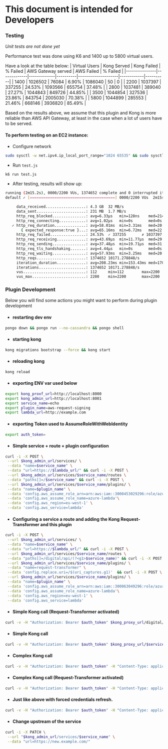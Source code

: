 # This document is intended for Developers

### Testing
  *Unit tests are not done yet*

Performance test was done using K6 and 1400 up to 5800 virtual users.

Have a look at the table below:
| Virtual Users | Kong Served | Kong Failed | % Failed | AWS Gateway served | AWS Failed | % Failed |
|---------------|-------------|-------------|----------|--------------------|------------|----------|
| 1400          |   1026502   |    76084    |   6.90%  |       1086040      |     50     | 0        |
| 2200          |   1037397   |    337255   |  24.53%  |       1093566      |   655754   | 37.48%   |
| 2800          |   1037481   |    389040   |  27.27%  |       1044843      |   849726   | 44.85%   |
| 3500          |   1044854   |    327536   |  23.86%  |       843754       |   2005030  | 70.38%   |
| 5800          |   1044899   |    285553   |  21.46%  |       668146       |   3936820  | 85.49%   |

Based on the results above, we assume that this plugin and Kong is more reliable than AWS API Gateway, at least in the case when a lot uf users have to be served.

#### To perform testing on an EC2 instance:

* Configure network
```sh
sudo sysctl -w net.ipv4.ip_local_port_range="1024 65535" && sudo sysctl -w net.ipv4.tcp_tw_reuse=1 && sudo sysctl -w net.ipv4.tcp_timestamps=1 && ulimit -n 250000
```

* Run `test.js`
```sh
k6 run test.js
```

* After testing, results will show up:

```sh
running (2m15.2s), 0000/2200 VUs, 1374652 complete and 0 interrupted iterations
default ✓ [======================================] 0000/2200 VUs  2m15s

     data_received..................: 4.3 GB  32 MB/s
     data_sent......................: 231 MB  1.7 MB/s
     http_req_blocked...............: avg=6.33µs   min=128ns    med=214ns    max=57.8ms   p(90)=302ns    p(95)=323ns
     http_req_connecting............: avg=1.02µs   min=0s       med=0s       max=34.6ms   p(90)=0s       p(95)=0s
   ✓ http_req_duration..............: avg=58.01ms  min=3.31ms   med=20.62ms  max=2.31s    p(90)=133.11ms p(95)=249.25ms
       { expected_response:true }...: avg=65.16ms  min=6.72ms   med=22.63ms  max=2.31s    p(90)=152.74ms p(95)=276.33ms
     http_req_failed................: 24.53%  ✓ 337255       ✗ 1037397
     http_req_receiving.............: avg=43.69µs  min=11.77µs  med=29.02µs  max=162.59ms p(90)=55.33µs  p(95)=73.2µs
     http_req_sending...............: avg=37.48µs  min=19.71µs  med=31.87µs  max=25.49ms  p(90)=44.67µs  p(95)=51.19µs
     http_req_tls_handshaking.......: avg=4.44µs   min=0s       med=0s       max=37.29ms  p(90)=0s       p(95)=0s
     http_req_waiting...............: avg=57.93ms  min=3.25ms   med=20.54ms  max=2.31s    p(90)=133ms    p(95)=249.18ms
     http_reqs......................: 1374652 10171.278848/s
     iteration_duration.............: avg=208.23ms min=153.43ms med=170.83ms max=2.46s    p(90)=283.37ms p(95)=399.5ms
     iterations.....................: 1374652 10171.278848/s
     vus............................: 112     min=112        max=2200
     vus_max........................: 2200    min=2200       max=2200
```

### Plugin Development
Below you will find some actions you might want to perform during plugin development

* #### restarting dev env
```sh
pongo down && pongo run --no-cassandra && pongo shell
```

* #### starting kong
```sh
kong migrations bootstrap --force && kong start
```

* #### reloading kong
```sh
kong reload
```

* #### exporting ENV var used below
```sh
export kong_proxf_url=http://localhost:8000
export kong_admin_url=http://localhost:8001
export service_name=echo 
export plugin_name=aws-request-signing
export lambda_url=http://example.com
```

* #### exporting Token used to AssumeRoleWithWebIdentity
```sh
export auth_token=
```

* #### Simple service + route + plugin configuration
```sh
curl -i -X POST \
 --url $kong_admin_url/services/ \
 --data "name=$service_name" \
 --data "url=https://$lambda_url/" && curl -i -X POST \
 --url $kong_admin_url/services/$service_name/routes \
 --data "paths[]=/$service_name" && curl -i -X POST \
 --url $kong_admin_url/services/$service_name/plugins/ \
 --data "name=$plugin_name" \
 --data 'config.aws_assume_role_arn=arn:aws:iam::3000453029296:role/azure-lambda' \
 --data 'config.aws_assume_role_name=azure-lambda'\
 --data 'config.aws_region=eu-west-1' \
 --data 'config.aws_service=lambda' 
```

* #### Configuring a service a route and adding the Kong Request-Transformer and this plugin
```sh
curl -i -X POST \
 --url $kong_admin_url/services/ \
 --data "name=$service_name" \
 --data "url=https://$lambda_url/" && curl -i -X POST \
 --url $kong_admin_url/services/$service_name/routes \
 --data "paths[]=/digital/api/(?<g1>$service_name)" && curl -i -X POST \
 --url $kong_admin_url/services/$service_name/plugins/ \
 --data "name=request-transformer" \
 --data 'config.replace.uri=/$(uri_captures.g1)'  && curl -i -X POST \
 --url $kong_admin_url/services/$service_name/plugins/ \
 --data "name=$plugin_name" \
 --data 'config.aws_assume_role_arn=arn:aws:iam::300063049296:role/azure-lambda' \
 --data 'config.aws_assume_role_name=azure-lambda'\
 --data 'config.aws_region=eu-west-1' \
 --data 'config.aws_service=lambda' 
```


* #### Simple Kong call (Request-Transformer activated)
```sh
curl -v -H "Authorization: Bearer $auth_token" $kong_proxy_url/digital/api/$service_name 
```

* #### Simple Kong call
```sh
curl -v -H "Authorization: Bearer $auth_token" $kong_proxy_url/$service_name
```

* #### Complex Kong call 
```sh
curl -v -H "Authorization: Bearer $auth_token" -H "Content-Type: application/json" $kong_proxy_url/$service_name?query=true --data '{"username":"xyz","password":"xyz"}' 
```

* #### Complex Kong call (Request-Transformer activated)
```sh
curl -v -H "Authorization: Bearer $auth_token" -H "Content-Type: application/json" $kong_proxy_url/digital/api/$service_name?query=true --data '{"username":"xyz","password":"xyz"}' 
```

* #### Just like above with forced credentials refresh.
```sh
curl -v -H "Authorization: Bearer $auth_token" -H "Content-Type: application/json" -H "x-sts-refresh: true" $kong_proxy_url/digital/api/$service_name?query=true --data '{"username":"xyz","password":"xyz"}' 
```

* #### Change upstream of the service
```sh
curl -i -X PATCH \
 --url "$kong_admin_url/services/$service_name" \
 --data "url=https://new.example.com/"
```


